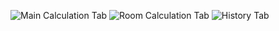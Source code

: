 ![Main Calculation Tab](https://github.com/user-attachments/assets/cd6fec65-e6bc-49f5-800b-9e7fc2a1df21?raw=true)
![Room Calculation Tab](https://github.com/user-attachments/assets/94439197-4e03-4c48-9042-c3d809500d2a?raw=true)
![History Tab](https://github.com/user-attachments/assets/e6f18c7b-b7db-4fe9-8051-77d8546e0af8?raw=true)
